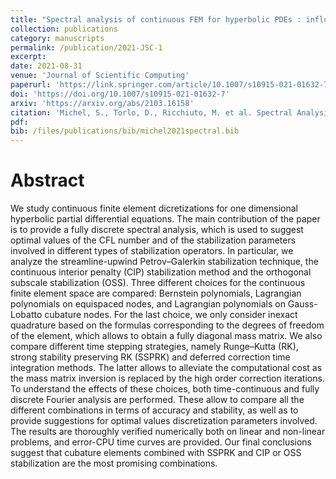 ```yaml
---
title: "Spectral analysis of continuous FEM for hyperbolic PDEs : influence of approximation, stabilization, and time-stepping."
collection: publications
category: manuscripts
permalink: /publication/2021-JSC-1
excerpt: 
date: 2021-08-31
venue: 'Journal of Scientific Computing'
paperurl: 'https://link.springer.com/article/10.1007/s10915-021-01632-7'
doi: 'https://doi.org/10.1007/s10915-021-01632-7'
arxiv: 'https://arxiv.org/abs/2103.16158'
citation: 'Michel, S., Torlo, D., Ricchiuto, M. et al. Spectral Analysis of Continuous FEM for Hyperbolic PDEs: Influence of Approximation, Stabilization, and Time-Stepping. J Sci Comput 89, 31 (2021). https://doi.org/10.1007/s10915-021-01632-7'
pdf: 
bib: /files/publications/bib/michel2021spectral.bib
---
```


<!-- The contents above will be part of a list of publications, if the user clicks the link for the publication than the contents of section will be rendered as a full page, allowing you to provide more information about the paper for the reader. When publications are displayed as a single page, the contents of the above "citation" field will automatically be included below this section in a smaller font. -->

Abstract
=========
We study continuous finite element dicretizations for one dimensional hyperbolic partial differential equations. The main contribution of the paper is to provide a fully discrete spectral analysis, which is used to suggest optimal values of the CFL number and of the stabilization parameters involved in different types of stabilization operators. In particular, we analyze the streamline-upwind Petrov–Galerkin stabilization technique, the continuous interior penalty (CIP) stabilization method and the orthogonal subscale stabilization (OSS). Three different choices for the continuous finite element space are compared: Bernstein polynomials, Lagrangian polynomials on equispaced nodes, and Lagrangian polynomials on Gauss-Lobatto cubature nodes. For the last choice, we only consider inexact quadrature based on the formulas corresponding to the degrees of freedom of the element, which allows to obtain a fully diagonal mass matrix. We also compare different time stepping strategies, namely Runge–Kutta (RK), strong stability preserving RK (SSPRK) and deferred correction time integration methods. The latter allows to alleviate the computational cost as the mass matrix inversion is replaced by the high order correction iterations. To understand the effects of these choices, both time-continuous and fully discrete Fourier analysis are performed. These allow to compare all the different combinations in terms of accuracy and stability, as well as to provide suggestions for optimal values discretization parameters involved. The results are thoroughly verified numerically both on linear and non-linear problems, and error-CPU time curves are provided. Our final conclusions suggest that cubature elements combined with SSPRK and CIP or OSS stabilization are the most promising combinations.